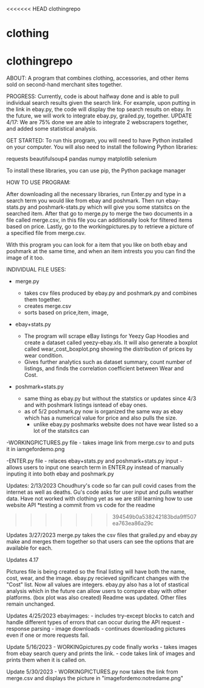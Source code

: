 <<<<<<< HEAD
clothingrepo

clothing
=======
# clothingrepo
ABOUT: 
A program that combines clothing, accessories, and other items sold on second-hand merchant sites together. 

PROGRESS:
Currently, code is about halfway done and is able to pull individual search results given the search link. For example, upon putting in the link in ebay.py, the code will display the top search results on ebay. In the future, we will work to integrate ebay.py, grailed.py, together. 
UPDATE 4/17: We are 75% done we are able to integrate 2 webscrapers together, and added some statistical analysis. 

GET STARTED: 
To run this program, you will need to have Python installed on your computer. You will also need to install the following Python libraries:

requests
beautifulsoup4
pandas
numpy
matplotlib
selenium 

To install these libraries, you can use pip, the Python package manager

HOW TO USE PROGRAM:

After downloading all the necessary libraries, run Enter.py and type in a search term you would like from ebay and poshmark. 
Then run ebay-stats.py and poshmark-stats.py which will give you some statsitcs on the searched item. 
After that go to merge.py to merge the two documents in a file called merge.csv, in this file you can additionally look for filtered items based on price. 
Lastly, go to the workingpictures.py to retrieve a picture of a specified file from merge.csv. 

With this program you can look for a item that you like on both ebay and poshmark at the same time, and when an item intrests you you can find the image of it too. 


INDIVIDUAL FILE USES:
- merge.py
    - takes csv files produced by ebay.py and poshmark.py and combines them together.
    - creates merge.csv
    - sorts based on price,item, image, 
- ebay+stats.py  
    - The program will scrape eBay listings for Yeezy Gap Hoodies and create a dataset called yeezy-ebay.xls. It will also generate a boxplot called wear_cost_boxplot.png showing the distribution of prices by wear condition.
    - Gives further analytics such as dataset summary, count number of listings, and finds the correlation coefficient between Wear and  Cost. 

- poshmark+stats.py
    - same thing as ebay.py but without the statstics or updates since 4/3 and with poshmark listings isntead of ebay ones. 
    - as of 5/2 poshmark.py now is organized the same way as ebay which has a numerical value for price and also pulls the size. 
        - unlike ebay.py poshmarks website does not have wear listed so a lot of the statsitcs can 

-WORKINGPICTURES.py file
    - takes image link from merge.csv to and puts it in iamgefordemo.png
    
-ENTER.py file
    - relaces ebay+stats.py and poshmark+stats.py input
    - allows users to input one search term in ENTER.py instead of manually inputing it into both ebay and poshmark.py 

Updates: 2/13/2023
Choudhury's code so far can pull covid cases from the internet as well as deaths. Gu's code asks for user input and pulls weather data. Have not worked with clothing yet as we are still learning how to use website API 
*testing a commit from vs code for the readme
>>>>>>> 394549b0a538242183bda9ff507ea763ea86a29c

Updates 3/27/2023
merge.py takes the csv files that grailed.py and ebay.py make and merges them together so that users can see the options that are available for each. 

Updates 4.17

Pictures file is being created so the final listing will have both the name, cost, wear, and the image. 
ebay.py recieved significant changes with the "Cost" list. Now all values are integers. 
ebay.py also has a lot of stastical analysis which in the future can allow users to compare ebay with other platforms. (box plot was also created)
Readme was updated. 
Other files remain unchanged. 

Updates 4/25/2023
ebayimages: 
    - includes try-except blocks to catch and handle different types of errors that can occur during the API request
    - response parsing
    - image downloads 
    - continues downloading pictures even if one or more requests fail.    
    
Update 5/16/2023
    - WORKINGpictures.py code finally works
    - takes images from ebay search query and prints the link. 
    - code takes link of images and prints them when it is called on. 
    
Update 5/30/2023
    - WORKINGPICTURES.py now takes the link from merge.csv and displays the picture in "imagefordemo:notredame.png"

